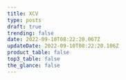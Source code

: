 ```yaml
---
title: XCV
type: posts
draft: true
trending: false
date: 2022-09-10T08:22:20.067Z
updateDate: 2022-09-10T08:22:20.106Z
product_table: false
top3_table: false
the_glance: false
---
```

